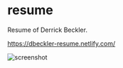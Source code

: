 # resume

Resume of Derrick Beckler.

https://dbeckler-resume.netlify.com/

![screenshot](https://github.com/dbeckler/resume/ResumeScreenshot.png)

